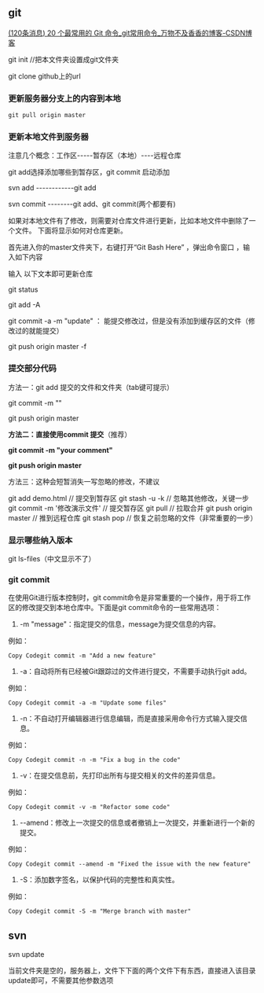 ## git 

[(120条消息) 20 个最常用的 Git 命令_git常用命令_万物不及香香的博客-CSDN博客](https://blog.csdn.net/qq_53113396/article/details/124983800?utm_medium=distribute.pc_relevant.none-task-blog-2~default~baidujs_baidulandingword~default-1-124983800-blog-45847439.235^v36^pc_relevant_anti_vip_base&spm=1001.2101.3001.4242.2&utm_relevant_index=4)

git init //把本文件夹设置成git文件夹

git clone github上的url

### 更新服务器分支上的内容到本地

```python
git pull origin master
```

### 更新本地文件到服务器

注意几个概念：工作区-----暂存区（本地）----远程仓库

git add选择添加哪些到暂存区，git commit 启动添加

svn add ------------git add

svn commit --------git add、git commit(两个都要有)



如果对本地文件有了修改，则需要对仓库文件进行更新，比如本地文件中删除了一个文件。 下面将显示如何对仓库更新。

首先进入你的master文件夹下，右键打开“Git Bash Here” ，弹出命令窗口 ，输入如下内容

输入 以下文本即可更新仓库

git status

git add -A

git commit -a -m "update" ： 能提交修改过，但是没有添加到缓存区的文件（修改过的就能提交）

git push origin master -f

### 提交部分代码

方法一：git add 提交的文件和文件夹（tab键可提示）

git commit -m ""

git push origin master

**方法二：直接使用commit 提交**（推荐）

**git commit  <file>  -m "your comment"**

**git push origin master**

方法三：这种会短暂消失一写忽略的修改，不建议

git add demo.html // 提交到暂存区
git stash -u -k  // 忽略其他修改，关键一步
git commit -m '修改演示文件' // 提交暂存区
git pull // 拉取合并
git push origin master // 推到远程仓库
git stash pop // 恢复之前忽略的文件（非常重要的一步）



### 显示哪些纳入版本

git ls-files（中文显示不了）



### git commit

在使用Git进行版本控制时，git commit命令是非常重要的一个操作，用于将工作区的修改提交到本地仓库中。下面是git commit命令的一些常用选项：

1. -m "message"：指定提交的信息，message为提交信息的内容。

例如：

```
Copy Codegit commit -m "Add a new feature"
```

1. -a：自动将所有已经被Git跟踪过的文件进行提交，不需要手动执行git add。

例如：

```
Copy Codegit commit -a -m "Update some files"
```

1. -n：不自动打开编辑器进行信息编辑，而是直接采用命令行方式输入提交信息。

例如：

```
Copy Codegit commit -n -m "Fix a bug in the code"
```

1. -v：在提交信息前，先打印出所有与提交相关的文件的差异信息。

例如：

```
Copy Codegit commit -v -m "Refactor some code"
```

1. --amend：修改上一次提交的信息或者撤销上一次提交，并重新进行一个新的提交。

例如：

```
Copy Codegit commit --amend -m "Fixed the issue with the new feature"
```

1. -S：添加数字签名，以保护代码的完整性和真实性。

例如：

```
Copy Codegit commit -S -m "Merge branch with master"
```





## svn

svn update

当前文件夹是空的，服务器上，文件下下面的两个文件下有东西，直接进入该目录 update即可，不需要其他参数选项
